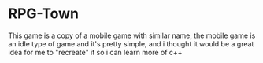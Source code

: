 # RPG-Town
This game is a copy of a mobile game with similar name, the mobile game is an idle type of game and it's pretty simple, and i thought it would be a great idea for me to "recreate" it so i can learn more of c++
